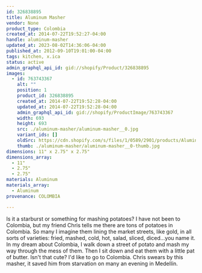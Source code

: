 ```yaml
---
id: 326838895
title: Aluminum Masher
vendor: None
product_type: Colombia
created_at: 2014-07-22T19:52:27-04:00
handle: aluminum-masher
updated_at: 2023-08-02T14:36:06-04:00
published_at: 2012-09-10T19:01:00-04:00
tags: kitchen, x.ica
status: active
admin_graphql_api_id: gid://shopify/Product/326838895
images:
  - id: 763743367
    alt: ""
    position: 1
    product_id: 326838895
    created_at: 2014-07-22T19:52:28-04:00
    updated_at: 2014-07-22T19:52:28-04:00
    admin_graphql_api_id: gid://shopify/ProductImage/763743367
    width: 693
    height: 693
    src: ./aluminum-masher/aluminum-masher__0.jpg
    variant_ids: []
    oldSrc: https://cdn.shopify.com/s/files/1/0589/2901/products/Aluminum_Masher_3-1888100931-O.jpeg?v=1406073148
    thumb: ./aluminum-masher/aluminum-masher__0-thumb.jpg
dimensions: 11" x 2.75" x 2.75"
dimensions_array:
  - 11"
  - 2.75"
  - 2.75"
materials: Aluminum
materials_array:
  - Aluminum
provenance: COLOMBIA

---
```


Is it a starburst or something for mashing potatoes? I have not been to Colombia, but my friend Chris tells me there are tons of potatoes in Colombia. So many I imagine them lining the market streets, like gold, in all sorts of varieties: fried, mashed, cold, hot, salad, sliced, diced...you name it. In my dream about Colombia, I walk down a street of potato and mash my way through the mess of them. Then I sit down and eat them with a little pat of butter. Isn't that cute? I'd like to go to Colombia. Chris swears by this masher, it saved him from starvation on many an evening in Medellín.